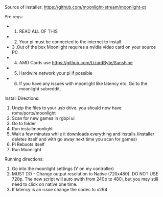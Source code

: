 Source of installer: https://github.com/moonlight-stream/moonlight-qt


Pre reqs:
- 1. READ ALL OF THIS
- 2. Your pi must be connected to the internet to install
- 3 .Out of the box Moonlight requires a nvidia video card on your source PC
- 4. AMD Cards use https://github.com/LizardByte/Sunshine
- 5. Hardwire network your pi if possible
- 6. If you have any issues with moonlight like latency etc. Go to the moonlight subreddit.


Install Directions:
1. Unzip the files to your usb drive. you should now have roms/ports/moonlight
2. Scan for new games in rgbpi ui
3. Go to folder 
5. Run installmoonlight
6. Wait a few minutes while it downloads everything and installs (Installer deletes itself and with go away next time you scan for games)
7. Pi Reboots itself
8. Run Moonlight
	
Running directions:
1. Go into the moonlight settings (Y on my controller)
2. MUST DO - Change output resolution to Native (720x480). DO NOT USE 720p. The new script will auto swith from 240p to 480i, but you may still need to click on native one time.
3. If latency is an issue change the codec to x264
